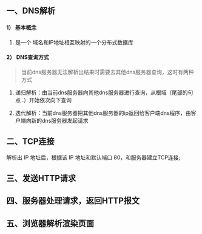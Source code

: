 ## 一、DNS解析

#### 1） 基本概念

1. 是一个 域名和IP地址相互映射的一个分布式数据库 

#### 	2） DNS查询方式

> 当前dns服务器无法解析出结果时需要去其他dns服务器查询，这时有两种方式

1. 递归解析：由当前dns服务器向其他dns服务器进行查询，从根域（尾部的句点 .）开始依次向下查询

2. 迭代解析：当前dns服务器把其他dns服务器的ip返回给客户端dns程序，由客户端向新的dns服务器发起请求




## 二、TCP连接

解析出 IP 地址后，根据该 IP 地址和默认端口 80，和服务器建立TCP连接;

## 三、发送HTTP请求

## 四、服务器处理请求，返回HTTP报文

## 五、浏览器解析渲染页面

